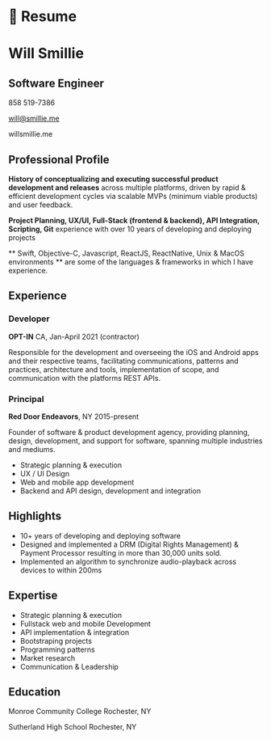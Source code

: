 # 📄 Resume

# Will Smillie

## Software Engineer

858 519-7386

will@smillie.me

willsmillie.me

## Professional Profile

**History of conceptualizing and executing successful product development and releases** across multiple platforms, driven by rapid & efficient development cycles via scalable MVPs (minimum viable products) and user feedback.

**Project Planning, UX/UI, Full-Stack (frontend & backend), API Integration, Scripting, Git** experience with over 10 years of developing and deploying projects

** Swift, Objective-C, Javascript, ReactJS, ReactNative, Unix & MacOS environments ** are some of the languages & frameworks in which I have experience.

## Experience

### Developer

**OPT-IN** CA, Jan-April 2021 (contractor)

Responsible for the development and overseeing the iOS and Android apps and their respective teams, facilitating communications, patterns and practices, architecture and tools, implementation of scope, and communication with the platforms REST APIs.

### Principal

**Red Door Endeavors**, NY 2015-present

Founder of software & product development agency, providing planning, design, development, and support for software, spanning multiple industries and mediums.

- Strategic planning & execution
- UX / UI Design
- Web and mobile app development
- Backend and API design, development and integration

## Highlights

- 10+ years of developing and deploying software
- Designed and implemented a DRM (Digital Rights Management) & Payment Processor resulting in more than 30,000 units sold.
- Implemented an algorithm to synchronize audio-playback across devices to within 200ms

## Expertise

- Strategic planning & execution
- Fullstack web and mobile Development
- API implementation & integration
- Bootstraping projects
- Programming patterns
- Market research
- Communication & Leadership

## Education

Monroe Community College
Rochester, NY

Sutherland High School
Rochester, NY
